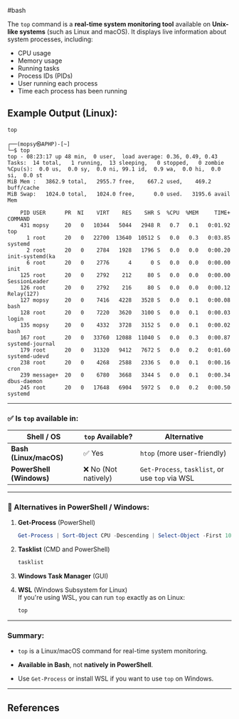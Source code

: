 #bash 

The `top` command is a **real-time system monitoring tool** available on **Unix-like systems** (such as Linux and macOS). It displays live information about system processes, including:
- CPU usage
- Memory usage
- Running tasks
- Process IDs (PIDs)
- User running each process
- Time each process has been running


## Example Output (Linux):

```bash
top
```

```
┌──(mopsy㉿APHP)-[~]
└─$ top
top - 08:23:17 up 48 min,  0 user,  load average: 0.36, 0.49, 0.43
Tasks:  14 total,   1 running,  13 sleeping,   0 stopped,   0 zombie
%Cpu(s):  0.0 us,  0.0 sy,  0.0 ni, 99.1 id,  0.9 wa,  0.0 hi,  0.0 si,  0.0 st
MiB Mem :   3862.9 total,   2955.7 free,    667.2 used,    469.2 buff/cache
MiB Swap:   1024.0 total,   1024.0 free,      0.0 used.   3195.6 avail Mem

    PID USER      PR  NI    VIRT    RES    SHR S  %CPU  %MEM     TIME+ COMMAND
    431 mopsy     20   0   10344   5044   2948 R   0.7   0.1   0:01.92 top
      1 root      20   0   22700  13640  10512 S   0.0   0.3   0:03.85 systemd
      2 root      20   0    2784   1928   1796 S   0.0   0.0   0:00.20 init-systemd(ka
      6 root      20   0    2776      4      0 S   0.0   0.0   0:00.00 init
    125 root      20   0    2792    212     80 S   0.0   0.0   0:00.00 SessionLeader
    126 root      20   0    2792    216     80 S   0.0   0.0   0:00.12 Relay(127)
    127 mopsy     20   0    7416   4228   3528 S   0.0   0.1   0:00.08 bash
    128 root      20   0    7220   3620   3100 S   0.0   0.1   0:00.03 login
    135 mopsy     20   0    4332   3728   3152 S   0.0   0.1   0:00.02 bash
    167 root      20   0   33760  12088  11040 S   0.0   0.3   0:00.87 systemd-journal
    179 root      20   0   31320   9412   7672 S   0.0   0.2   0:01.60 systemd-udevd
    238 root      20   0    4268   2588   2336 S   0.0   0.1   0:00.16 cron
    239 message+  20   0    6780   3668   3344 S   0.0   0.1   0:00.34 dbus-daemon
    245 root      20   0   17648   6904   5972 S   0.0   0.2   0:00.50 systemd
```

---

### ✅ Is `top` available in:

|Shell / OS|`top` Available?|Alternative|
|---|---|---|
|**Bash (Linux/macOS)**|✅ Yes|`htop` (more user-friendly)|
|**PowerShell (Windows)**|❌ No (Not natively)|`Get-Process`, `tasklist`, or use `top` via WSL|

---

### 🔄 Alternatives in PowerShell / Windows:

1. **Get-Process** (PowerShell)
    
    ```powershell
    Get-Process | Sort-Object CPU -Descending | Select-Object -First 10
    ```
    
2. **Tasklist** (CMD and PowerShell)
    
    ```cmd
    tasklist
    ```
    
3. **Windows Task Manager** (GUI)
    
4. **WSL** (Windows Subsystem for Linux)  
    If you're using WSL, you can run `top` exactly as on Linux:
    
    ```bash
    top
    ```
    

---

### Summary:

- `top` is a Linux/macOS command for real-time system monitoring.
    
- **Available in Bash**, not **natively in PowerShell**.
    
- Use `Get-Process` or install WSL if you want to use `top` on Windows.

---

## References
